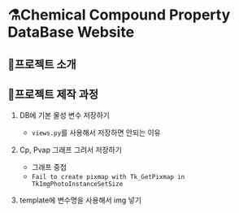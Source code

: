 # ⚗Chemical Compound Property DataBase Website

## 📌프로젝트 소개





## 📌프로젝트 제작 과정

1. DB에 기본 물성 변수 저장하기

     - `views.py`를 사용해서 저장하면 안되는 이유

       

2. Cp, Pvap 그래프 그려서 저장하기

   - 그래프 중첩
   - `Fail to create pixmap with Tk_GetPixmap in TkImgPhotoInstanceSetSize`

   

3. template에 변수명을 사용해서 img 넣기